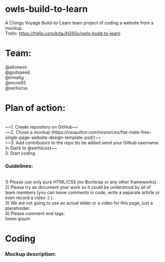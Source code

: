 # owls-build-to-learn
A Chingu Voyage Build-to-Learn team project of coding a website from a mockup.
<br>
Trello: https://trello.com/b/taJH26Ss/owls-build-to-learn

# Team:
@alicewon
<br>
@godspeed
<br>
@irmattg
<br>
@mcne65
<br>
@serhiicss

# Plan of action:
<br>
~~1. Create repository on GitHub~~
<br>
~~2. Chose a mockup (https://cssauthor.com/resources/flat-mate-free-single-page-website-design-template-psd/)~~
<br>
~~3. Add contributors to the repo (to be added send your Github username in Slack to @serhiicss)~~
<br>
3. Start coding

### Guidelines:
<br>
1) Please use only pure HTML/CSS (no Bootsrap or any other frameworks).
<br>
2) Please try an document your work so it could be understood by all of team members (you can leave comments in code, write a separate article or even record a video :) ).
<br>
3) We are not going to use an actual slider or a video for this page, just a placeholder.
<br>
4) Please comment end tags: <div class="foobar">lorem ipsum</div> <!-- foobar -->

# Coding
### Mockup description:


